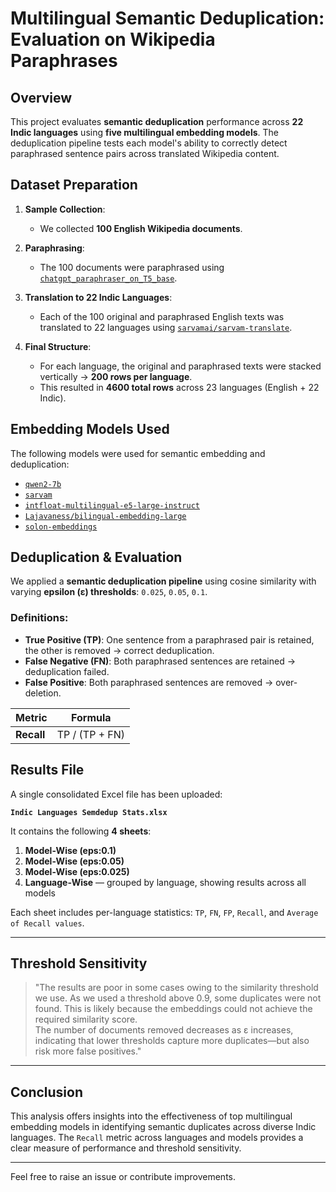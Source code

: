 # Multilingual Semantic Deduplication: Evaluation on Wikipedia Paraphrases

## Overview

This project evaluates **semantic deduplication** performance across **22 Indic languages** using **five multilingual embedding models**. The deduplication pipeline tests each model's ability to correctly detect paraphrased sentence pairs across translated Wikipedia content.

## Dataset Preparation

1. **Sample Collection**:
   - We collected **100 English Wikipedia documents**.

2. **Paraphrasing**:
   - The 100 documents were paraphrased using [`chatgpt_paraphraser_on_T5_base`](https://huggingface.co/humarin/chatgpt_paraphraser_on_T5_base).

3. **Translation to 22 Indic Languages**:
   - Each of the 100 original and paraphrased English texts was translated to 22 languages using [`sarvamai/sarvam-translate`](https://huggingface.co/sarvamai/sarvam-translate).

4. **Final Structure**:
   - For each language, the original and paraphrased texts were stacked vertically → **200 rows per language**.
   - This resulted in **4600 total rows** across 23 languages (English + 22 Indic).

## Embedding Models Used

The following models were used for semantic embedding and deduplication:

- [`qwen2-7b`](https://huggingface.co/Alibaba-NLP/gte-Qwen2-7B-instruct)  
- [`sarvam`](https://huggingface.co/sarvamai/sarvam-m)  
- [`intfloat-multilingual-e5-large-instruct`](https://huggingface.co/intfloat/multilingual-e5-large-instruct)  
- [`Lajavaness/bilingual-embedding-large`](https://huggingface.co/Lajavaness/bilingual-embedding-large)  
- [`solon-embeddings`](https://huggingface.co/OrdalieTech/Solon-embeddings-large-0.1)

## Deduplication & Evaluation

We applied a **semantic deduplication pipeline** using cosine similarity with varying **epsilon (ε) thresholds**: `0.025`, `0.05`, `0.1`.

### Definitions:
- **True Positive (TP)**: One sentence from a paraphrased pair is retained, the other is removed → correct deduplication.
- **False Negative (FN)**: Both paraphrased sentences are retained → deduplication failed.
- **False Positive**: Both paraphrased sentences are removed → over-deletion.

| Metric | Formula |
|--------|---------|
| **Recall** | TP / (TP + FN) |

## Results File

A single consolidated Excel file has been uploaded:

**`Indic Languages Semdedup Stats.xlsx`**

It contains the following **4 sheets**:

1. **Model-Wise (eps:0.1)**  
2. **Model-Wise (eps:0.05)**  
3. **Model-Wise (eps:0.025)**  
4. **Language-Wise** — grouped by language, showing results across all models

Each sheet includes per-language statistics: `TP`, `FN`, `FP`, `Recall`, and `Average of Recall values`.

---

## Threshold Sensitivity

> "The results are poor in some cases owing to the similarity threshold we use. As we used a threshold above 0.9, some duplicates were not found. This is likely because the embeddings could not achieve the required similarity score.  
The number of documents removed decreases as ε increases, indicating that lower thresholds capture more duplicates—but also risk more false positives."

---

## Conclusion

This analysis offers insights into the effectiveness of top multilingual embedding models in identifying semantic duplicates across diverse Indic languages. The `Recall` metric across languages and models provides a clear measure of performance and threshold sensitivity.

---

Feel free to raise an issue or contribute improvements.
